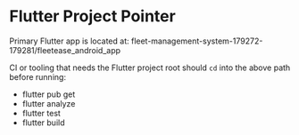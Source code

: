 # Flutter Project Pointer

Primary Flutter app is located at:
fleet-management-system-179272-179281/fleetease_android_app

CI or tooling that needs the Flutter project root should `cd` into the above path before running:
- flutter pub get
- flutter analyze
- flutter test
- flutter build
